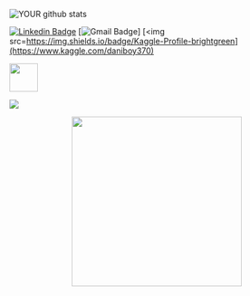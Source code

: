 
![YOUR github stats](https://github-readme-stats.vercel.app/api?username=Daniboy370) 
<br/>

[![Linkedin Badge](https://img.shields.io/badge/-Daniel_Engelsman-blue?style=flat-square&logo=Linkedin&logoColor=white&link=https://www.linkedin.com/in/daniel-engelsman/)](https://www.linkedin.com/in/daniel-engelsman/) [![Gmail Badge](https://img.shields.io/badge/-Daniboy370@gmail.com-c14438?style=flat-square&logo=Gmail&logoColor=white&link=mailto:Daniel.eng@campus.technion.ac.il)] [<img src=https://img.shields.io/badge/Kaggle-Profile-brightgreen](https://www.kaggle.com/daniboy370)

[<img src='https://upload.wikimedia.org/wikipedia/commons/7/7c/Kaggle_logo.png' width=50 />](https://www.kaggle.com/daniboy370)

[ ![](https://img.shields.io/badge/-Kaggle-green) ](https://www.kaggle.com/daniboy370)

&nbsp; &nbsp; &nbsp; &nbsp; &nbsp; &nbsp; &nbsp; &nbsp; &nbsp; &nbsp; &nbsp; &nbsp; &nbsp; &nbsp; <img src='https://media1.tenor.com/images/69526a37d84d274e6e01da07bf0ed0b5/tenor.gif?itemid=4691438' width=300 />
